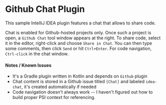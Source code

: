 # Github Chat Plugin

This sample IntelliJ IDEA plugin features a chat that allows to share code.

Chat is enabled for Github-hosted projects only. Once such a project is open, a `Github Chat` tool window appears at the right. To share code, select it in the editor, right-click and choose `Share in Chat`. You can then type some comments, then click `Send` or hit `Ctrl+Enter`. For code navigation, `Ctrl-click` in the chat window. 

#### Notes / Known Issues
- It's a Gradle plugin written in Kotlin and depends on `Github` plugin
- Chat content is stored in a Github issue titled `[Chat]` and labeled `idea-chat`, it's created automatically if needed
- Code navigation doesn't always work -- I haven't figured out how to build proper PSI context for referencing.
